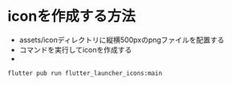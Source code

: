 # iconを作成する方法

- assets/iconディレクトリに縦横500pxのpngファイルを配置する
- コマンドを実行してiconを作成する
- 
```
flutter pub run flutter_launcher_icons:main
```